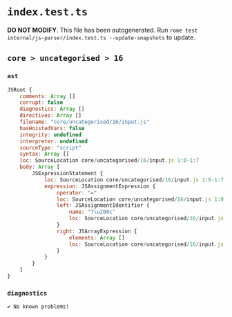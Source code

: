 # `index.test.ts`

**DO NOT MODIFY**. This file has been autogenerated. Run `rome test internal/js-parser/index.test.ts --update-snapshots` to update.

## `core > uncategorised > 16`

### `ast`

```javascript
JSRoot {
	comments: Array []
	corrupt: false
	diagnostics: Array []
	directives: Array []
	filename: "core/uncategorised/16/input.js"
	hasHoistedVars: false
	integrity: undefined
	interpreter: undefined
	sourceType: "script"
	syntax: Array []
	loc: SourceLocation core/uncategorised/16/input.js 1:0-1:7
	body: Array [
		JSExpressionStatement {
			loc: SourceLocation core/uncategorised/16/input.js 1:0-1:7
			expression: JSAssignmentExpression {
				operator: "="
				loc: SourceLocation core/uncategorised/16/input.js 1:0-1:7
				left: JSAssignmentIdentifier {
					name: "T\u200c"
					loc: SourceLocation core/uncategorised/16/input.js 1:0-1:2 (T\u200c)
				}
				right: JSArrayExpression {
					elements: Array []
					loc: SourceLocation core/uncategorised/16/input.js 1:5-1:7
				}
			}
		}
	]
}
```

### `diagnostics`

```
✔ No known problems!

```
